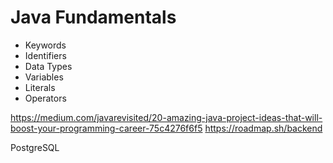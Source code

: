 # Java Fundamentals

- Keywords  
- Identifiers   
- Data Types    
- Variables   
- Literals    
- Operators  
  
 
https://medium.com/javarevisited/20-amazing-java-project-ideas-that-will-boost-your-programming-career-75c4276f6f5
https://roadmap.sh/backend

PostgreSQL 
  
        
   
      
     
  
